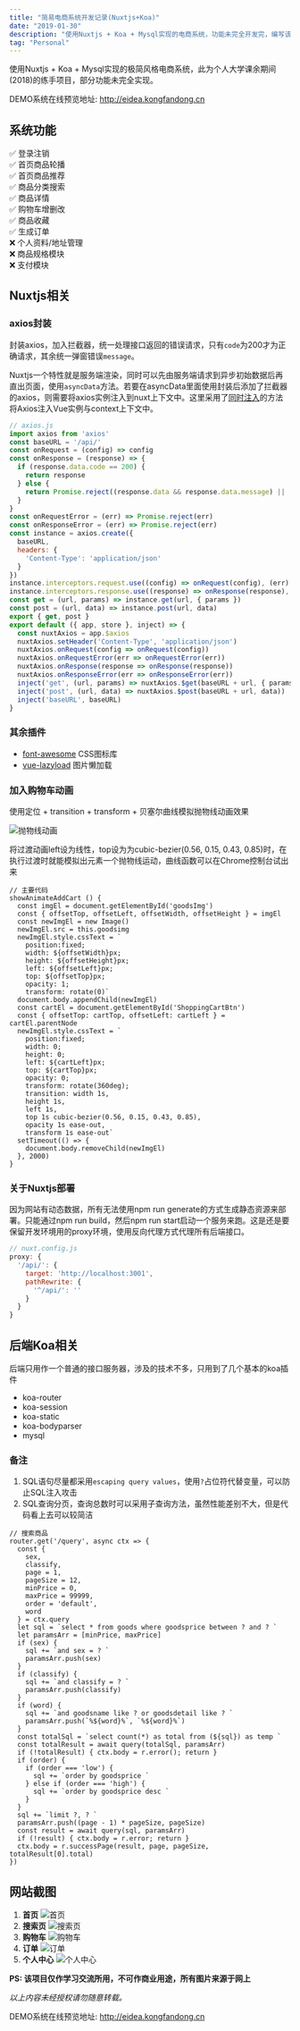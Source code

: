 ```yaml
---
title: "简易电商系统开发记录(Nuxtjs+Koa)"
date: "2019-01-30"
description: "使用Nuxtjs + Koa + Mysql实现的电商系统，功能未完全开发完，编写该文档记录之前开发遇到部分问题与系统设计总结"
tag: "Personal"
---
```


使用Nuxtjs + Koa + Mysql实现的极简风格电商系统，此为个人大学课余期间(2018)的练手项目，部分功能未完全实现。

DEMO系统在线预览地址: <a href="http://eidea.kongfandong.cn" target="_blank">http://eidea.kongfandong.cn</a>

## 系统功能

✅ 登录注销  
✅ 首页商品轮播  
✅ 首页商品推荐  
✅ 商品分类搜索  
✅ 商品详情  
✅ 购物车增删改  
✅ 商品收藏  
✅ 生成订单  
❌ 个人资料/地址管理  
❌ 商品规格模块  
❌ 支付模块  

## Nuxtjs相关

### axios封装

封装axios，加入拦截器，统一处理接口返回的错误请求，只有`code`为200才为正确请求，其余统一弹窗错误`message`。

Nuxtjs一个特性就是服务端渲染，同时可以先由服务端请求到异步初始数据后再直出页面，使用`asyncData`方法。若要在asyncData里面使用封装后添加了拦截器的axios，则需要将axios实例注入到nuxt上下文中。这里采用了<a href="https://zh.nuxtjs.org/guide/plugins#%E5%90%8C%E6%97%B6%E6%B3%A8%E5%85%A5" target="_blank">同时注入</a>的方法将Axios注入Vue实例与context上下文中。

```js {32-34}
// axios.js
import axios from 'axios'
const baseURL = '/api/'
const onRequest = (config) => config
const onResponse = (response) => {
  if (response.data.code == 200) {
    return response
  } else {
    return Promise.reject((response.data && response.data.message) || '未知错误')
  }
}
const onRequestError = (err) => Promise.reject(err)
const onResponseError = (err) => Promise.reject(err)
const instance = axios.create({
  baseURL,
  headers: {
    'Content-Type': 'application/json'
  }
})
instance.interceptors.request.use((config) => onRequest(config), (err) => onRequestError(err))
instance.interceptors.response.use((response) => onResponse(response), (err) => onResponseError(err))
const get = (url, params) => instance.get(url, { params })
const post = (url, data) => instance.post(url, data)
export { get, post }
export default ({ app, store }, inject) => {
  const nuxtAxios = app.$axios
  nuxtAxios.setHeader('Content-Type', 'application/json')
  nuxtAxios.onRequest(config => onRequest(config))
  nuxtAxios.onRequestError(err => onRequestError(err))
  nuxtAxios.onResponse(response => onResponse(response))
  nuxtAxios.onResponseError(err => onResponseError(err))
  inject('get', (url, params) => nuxtAxios.$get(baseURL + url, { params }))
  inject('post', (url, data) => nuxtAxios.$post(baseURL + url, data))
  inject('baseURL', baseURL)
}
```

### 其余插件

+ <a href="https://fontawesome.com/icons" target="_blank">font-awesome</a> CSS图标库
+ <a href="https://github.com/hilongjw/vue-lazyload#readme" target="_blank">vue-lazyload</a> 图片懒加载

### 加入购物车动画

使用定位 + transition + transform + 贝塞尔曲线模拟抛物线动画效果

![抛物线动画](./add-to-cart.gif)

将过渡动画left设为线性，top设为为cubic-bezier(0.56, 0.15, 0.43, 0.85)时，在执行过渡时就能模拟出元素一个抛物线运动，曲线函数可以在Chrome控制台试出来

```js{29}
// 主要代码
showAnimateAddCart () {
  const imgEl = document.getElementById('goodsImg')
  const { offsetTop, offsetLeft, offsetWidth, offsetHeight } = imgEl
  const newImgEl = new Image()
  newImgEl.src = this.goodsimg
  newImgEl.style.cssText = `
    position:fixed;
    width: ${offsetWidth}px;
    height: ${offsetHeight}px;
    left: ${offsetLeft}px;
    top: ${offsetTop}px;
    opacity: 1;
    transform: rotate(0)`
  document.body.appendChild(newImgEl)
  const cartEl = document.getElementById('ShoppingCartBtn')
  const { offsetTop: cartTop, offsetLeft: cartLeft } = cartEl.parentNode
  newImgEl.style.cssText = `
    position:fixed;
    width: 0;
    height: 0;
    left: ${cartLeft}px;
    top: ${cartTop}px;
    opacity: 0;
    transform: rotate(360deg);
    transition: width 1s, 
    height 1s,
    left 1s,
    top 1s cubic-bezier(0.56, 0.15, 0.43, 0.85),
    opacity 1s ease-out,
    transform 1s ease-out`
  setTimeout(() => {
    document.body.removeChild(newImgEl)
  }, 2000)
}
```

### 关于Nuxtjs部署

因为网站有动态数据，所有无法使用npm run generate的方式生成静态资源来部署。只能通过npm run build，然后npm run start启动一个服务来跑。这是还是要保留开发环境用的proxy环境，使用反向代理方式代理所有后端接口。
```js
// nuxt.config.js
proxy: {
  '/api/': {
    target: 'http://localhost:3001',
    pathRewrite: {
      '^/api/': ''
    }
  }
}
```

## 后端Koa相关

后端只用作一个普通的接口服务器，涉及的技术不多，只用到了几个基本的koa插件

+ koa-router
+ koa-session
+ koa-static
+ koa-bodyparser
+ mysql

### 备注

1. SQL语句尽量都采用`escaping query values`，使用`?`占位符代替变量，可以防止SQL注入攻击
2. SQL查询分页，查询总数时可以采用子查询方法，虽然性能差别不大，但是代码看上去可以较简洁
```js{27}
// 搜索商品
router.get('/query', async ctx => {
  const {
    sex,
    classify,
    page = 1,
    pageSize = 12,
    minPrice = 0,
    maxPrice = 99999,
    order = 'default',
    word
  } = ctx.query
  let sql = `select * from goods where goodsprice between ? and ? `
  let paramsArr = [minPrice, maxPrice]
  if (sex) {
    sql += `and sex = ? `
    paramsArr.push(sex)
  }
  if (classify) {
    sql += `and classify = ? `
    paramsArr.push(classify)
  }
  if (word) {
    sql += `and goodsname like ? or goodsdetail like ? `
    paramsArr.push(`%${word}%`, `%${word}%`)
  }
  const totalSql = `select count(*) as total from (${sql}) as temp `
  const totalResult = await query(totalSql, paramsArr)
  if (!totalResult) { ctx.body = r.error(); return }
  if (order) {
    if (order === 'low') {
      sql += `order by goodsprice `
    } else if (order === 'high') {
      sql += `order by goodsprice desc `
    }
  }
  sql += `limit ?, ? `
  paramsArr.push((page - 1) * pageSize, pageSize)
  const result = await query(sql, paramsArr)
  if (!result) { ctx.body = r.error; return }
  ctx.body = r.successPage(result, page, pageSize, totalResult[0].total)
})
```

## 网站截图
1. **首页**
![首页](./首页.jpg)
2. **搜索页**
![搜索页](./搜索.jpg)
3. **购物车**
![购物车](./购物车.jpg)
4. **订单**
![订单](./订单.jpg)
5. **个人中心**
![个人中心](./个人中心.jpg)

**PS: 该项目仅作学习交流所用，不可作商业用途，所有图片来源于网上**

*以上内容未经授权请勿随意转载。*

DEMO系统在线预览地址: <a href="http://eidea.kongfandong.cn" target="_blank">http://eidea.kongfandong.cn</a>



